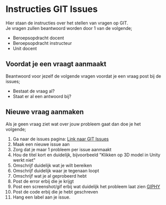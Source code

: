 # Instructies GIT Issues
Hier staan de instructies over het stellen van vragen op GIT.  
Je vragen zullen beantwoord worden door 1 van de volgende;

- Beroepsopdracht docent
- Beroepsopdracht instructeur
- Unit docent

## Voordat je een vraagt aanmaakt
Beantwoord voor jezelf de volgende vragen voordat je een vraag post bij de issues;
- Bestaat de vraag al?
- Staat er al een antwoord bij?

## Nieuwe vraag aanmaken
Als je geen vraag ziet wat over jouw probleem gaat dan doe je het volgende;  
1. Ga naar de issues pagina: [Link naar GIT Issues](https://github.com/MediacollegeAmsterdam/museum-online/issues)  
2. Maak een nieuwe issue aan
3. Zorg dat je maar 1 probleem per issue aanmaakt
4. Hou de titel kort en duidelijk, bijvoorbeeld "Klikken op 3D model in Unity werkt niet"
5. Omschrijf duidelijk wat je wilt bereiken
6. Omschrijf duidelijk waar je tegenaan loopt
7. Omschrijf wat je al geprobeerd hebt
8. Post de error erbij die je krijgt
9. Post een screenshot/gif erbij wat duidelijk het probleem laat zien [GIPHY](https://giphy.com/)
10. Post de code erbij die je hebt geschreven
11. Hang een label aan je issue.
 







